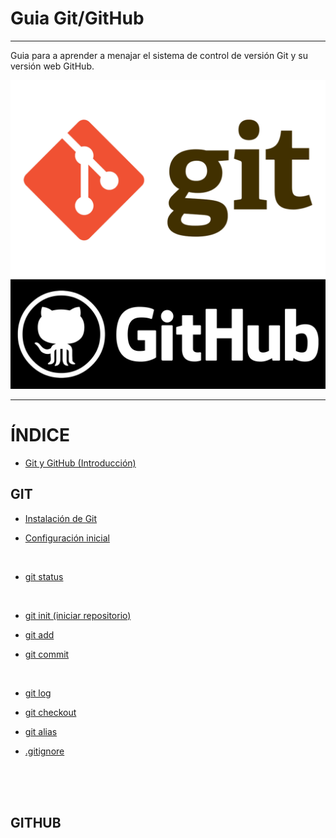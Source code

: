 # **Guia Git/GitHub**
---
Guia para a aprender a menajar el sistema de control de versión Git y su versión web GitHub.

![GitHub_logo](/IMG/Git_logo.png "Git")     
![GitHub_logo](/IMG/GitHub_logo.png "GitHub")     
     
----
      
# **ÍNDICE**    

* [Git y GitHub (Introducción)](https://github.com/JoseFerDel/Guia_Git_GitHub/blob/Zet_main/secciones/git_y_github.md)

## **GIT**

* [Instalación de Git](https://github.com/JoseFerDel/Guia_Git_GitHub/blob/Zet_main/secciones/install_git.md)

* [Configuración inicial](https://github.com/JoseFerDel/Guia_Git_GitHub/blob/Zet_main/secciones/config_git.md)

&nbsp;    

* [git status](https://github.com/JoseFerDel/Guia_Git_GitHub/blob/Zet_main/secciones/git_status.md)

&nbsp;    

* [git init (iniciar repositorio)](https://github.com/JoseFerDel/Guia_Git_GitHub/blob/Zet_main/secciones/git_init.md)

* [git add](https://github.com/JoseFerDel/Guia_Git_GitHub/blob/Zet_main/secciones/git_add.md)

* [git commit](https://github.com/JoseFerDel/Guia_Git_GitHub/blob/Zet_main/secciones/git_commit.md)

&nbsp;    

* [git log](https://github.com/JoseFerDel/Guia_Git_GitHub/blob/Zet_main/secciones/git_log.md)

* [git checkout](https://github.com/JoseFerDel/Guia_Git_GitHub/blob/Zet_main/secciones/git_checkout.md)

* [git alias](https://github.com/JoseFerDel/Guia_Git_GitHub/blob/Zet_main/secciones/git_alias.md)

* [.gitignore](https://github.com/JoseFerDel/Guia_Git_GitHub/blob/Zet_main/secciones/gitignore.md)


&nbsp;    
&nbsp;    
&nbsp;    

## **GITHUB**

